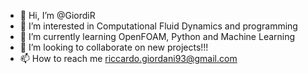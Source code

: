 - 👋 Hi, I’m @GiordiR
- 👀 I’m interested in Computational Fluid Dynamics and programming
- 🌱 I’m currently learning OpenFOAM, Python and Machine Learning
- 💞️ I’m looking to collaborate on new projects!!!
- 📫 How to reach me riccardo.giordani93@gmail.com

<!---
GiordiR/GiordiR is a ✨ special ✨ repository because its `README.md` (this file) appears on your GitHub profile.
You can click the Preview link to take a look at your changes.
--->
